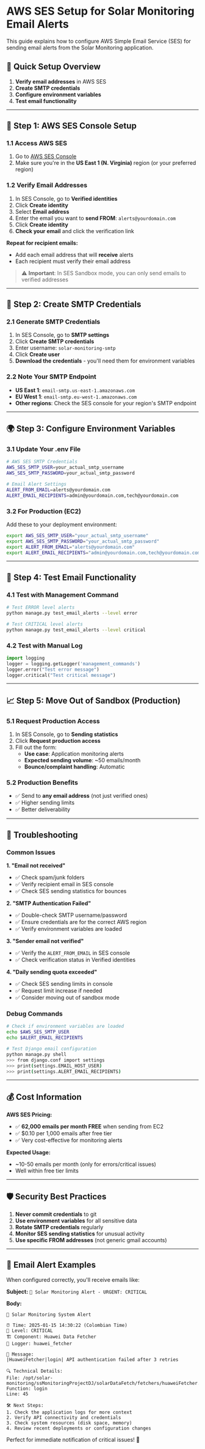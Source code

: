 # AWS SES Setup for Solar Monitoring Email Alerts

This guide explains how to configure AWS Simple Email Service (SES) for sending email alerts from the Solar Monitoring application.

## 🎯 **Quick Setup Overview**

1. **Verify email addresses** in AWS SES
2. **Create SMTP credentials** 
3. **Configure environment variables**
4. **Test email functionality**

---

## 📧 **Step 1: AWS SES Console Setup**

### **1.1 Access AWS SES**
1. Go to [AWS SES Console](https://console.aws.amazon.com/ses/)
2. Make sure you're in the **US East 1 (N. Virginia)** region (or your preferred region)

### **1.2 Verify Email Addresses**
1. In SES Console, go to **Verified identities**
2. Click **Create identity**
3. Select **Email address**
4. Enter the email you want to **send FROM**: `alerts@yourdomain.com`
5. Click **Create identity**
6. **Check your email** and click the verification link

**Repeat for recipient emails:**
- Add each email address that will **receive** alerts
- Each recipient must verify their email address

> ⚠️ **Important**: In SES Sandbox mode, you can only send emails to verified addresses

---

## 🔑 **Step 2: Create SMTP Credentials**

### **2.1 Generate SMTP Credentials**
1. In SES Console, go to **SMTP settings**
2. Click **Create SMTP credentials**
3. Enter username: `solar-monitoring-smtp`
4. Click **Create user**
5. **Download the credentials** - you'll need them for environment variables

### **2.2 Note Your SMTP Endpoint**
- **US East 1**: `email-smtp.us-east-1.amazonaws.com`
- **EU West 1**: `email-smtp.eu-west-1.amazonaws.com`
- **Other regions**: Check the SES console for your region's SMTP endpoint

---

## 🌍 **Step 3: Configure Environment Variables**

### **3.1 Update Your .env File**
```bash
# AWS SES SMTP Credentials
AWS_SES_SMTP_USER=your_actual_smtp_username
AWS_SES_SMTP_PASSWORD=your_actual_smtp_password

# Email Alert Settings
ALERT_FROM_EMAIL=alerts@yourdomain.com
ALERT_EMAIL_RECIPIENTS=admin@yourdomain.com,tech@yourdomain.com
```

### **3.2 For Production (EC2)**
Add these to your deployment environment:
```bash
export AWS_SES_SMTP_USER="your_actual_smtp_username"
export AWS_SES_SMTP_PASSWORD="your_actual_smtp_password"
export ALERT_FROM_EMAIL="alerts@yourdomain.com"
export ALERT_EMAIL_RECIPIENTS="admin@yourdomain.com,tech@yourdomain.com"
```

---

## 🧪 **Step 4: Test Email Functionality**

### **4.1 Test with Management Command**
```bash
# Test ERROR level alerts
python manage.py test_email_alerts --level error

# Test CRITICAL level alerts  
python manage.py test_email_alerts --level critical
```

### **4.2 Test with Manual Log**
```python
import logging
logger = logging.getLogger('management_commands')
logger.error("Test error message")
logger.critical("Test critical message")
```

---

## 📈 **Step 5: Move Out of Sandbox (Production)**

### **5.1 Request Production Access**
1. In SES Console, go to **Sending statistics**
2. Click **Request production access**
3. Fill out the form:
   - **Use case**: Application monitoring alerts
   - **Expected sending volume**: ~50 emails/month
   - **Bounce/complaint handling**: Automatic

### **5.2 Production Benefits**
- ✅ Send to **any email address** (not just verified ones)
- ✅ Higher sending limits
- ✅ Better deliverability

---

## 🔧 **Troubleshooting**

### **Common Issues**

**1. "Email not received"**
- ✅ Check spam/junk folders
- ✅ Verify recipient email in SES console
- ✅ Check SES sending statistics for bounces

**2. "SMTP Authentication Failed"**
- ✅ Double-check SMTP username/password
- ✅ Ensure credentials are for the correct AWS region
- ✅ Verify environment variables are loaded

**3. "Sender email not verified"**
- ✅ Verify the `ALERT_FROM_EMAIL` in SES console
- ✅ Check verification status in Verified identities

**4. "Daily sending quota exceeded"**
- ✅ Check SES sending limits in console
- ✅ Request limit increase if needed
- ✅ Consider moving out of sandbox mode

### **Debug Commands**
```bash
# Check if environment variables are loaded
echo $AWS_SES_SMTP_USER
echo $ALERT_EMAIL_RECIPIENTS

# Test Django email configuration
python manage.py shell
>>> from django.conf import settings
>>> print(settings.EMAIL_HOST_USER)
>>> print(settings.ALERT_EMAIL_RECIPIENTS)
```

---

## 💰 **Cost Information**

**AWS SES Pricing:**
- ✅ **62,000 emails per month FREE** when sending from EC2
- ✅ $0.10 per 1,000 emails after free tier
- ✅ Very cost-effective for monitoring alerts

**Expected Usage:**
- ~10-50 emails per month (only for errors/critical issues)
- Well within free tier limits

---

## 🛡️ **Security Best Practices**

1. **Never commit credentials** to git
2. **Use environment variables** for all sensitive data
3. **Rotate SMTP credentials** regularly
4. **Monitor SES sending statistics** for unusual activity
5. **Use specific FROM addresses** (not generic gmail accounts)

---

## 📝 **Email Alert Examples**

When configured correctly, you'll receive emails like:

**Subject:** `🚨 Solar Monitoring Alert - URGENT: CRITICAL`

**Body:**
```
🔴 Solar Monitoring System Alert

⏰ Time: 2025-01-15 14:30:22 (Colombian Time)
🔖 Level: CRITICAL
🏗️ Component: Huawei Data Fetcher
📍 Logger: huawei_fetcher

📝 Message:
|HuaweiFetcher|login| API authentication failed after 3 retries

🔍 Technical Details:
File: /opt/solar-monitoring/ssMonitoringProjectDJ/solarDataFetch/fetchers/huaweiFetcher.py
Function: login
Line: 45

🛠️ Next Steps:
1. Check the application logs for more context
2. Verify API connectivity and credentials
3. Check system resources (disk space, memory)
4. Review recent deployments or configuration changes
```

Perfect for immediate notification of critical issues! 🚨 